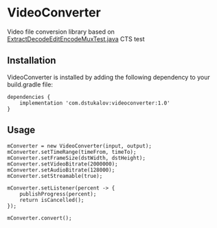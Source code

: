 # VideoConverter
Video file conversion library based on <a href="https://android.googlesource.com/platform/cts/+/jb-mr2-release/tests/tests/media/src/android/media/cts/ExtractDecodeEditEncodeMuxTest.java">ExtractDecodeEditEncodeMuxTest.java</a> CTS test

## Installation
VideoConverter is installed by adding the following dependency to your build.gradle file:

    dependencies {
        implementation 'com.dstukalov:videoconverter:1.0'
    }

## Usage
    mConverter = new VideoConverter(input, output);
    mConverter.setTimeRange(timeFrom, timeTo);
    mConverter.setFrameSize(dstWidth, dstHeight);
    mConverter.setVideoBitrate(2000000);
    mConverter.setAudioBitrate(128000);
    mConverter.setStreamable(true);

    mConverter.setListener(percent -> {
        publishProgress(percent);
        return isCancelled();
    });

    mConverter.convert();
